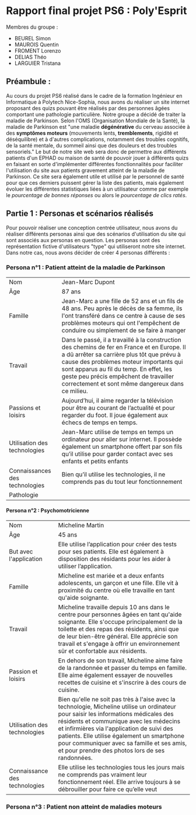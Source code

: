 # Rapport final projet PS6 : Poly'Esprit 
Membres du groupe : 
- BEUREL Simon 
- MAUROIS Quentin 
- FROMENT Lorenzo 
- DELIAS Théo 
- LARGUIER Tristana 

## Préambule : 
Au cours du projet PS6 réalisé dans le cadre de la formation Ingénieur en Informatique à Polytech Nice-Sophia, nous avons du réaliser un site internet proposant des quizs pouvant être réalisés par des personnes âgées comportant une pathologie particulière.
Notre groupe a décidé de traiter la maladie de Parkinson. Selon l'OMS (Organisation Mondiale de la Santé), la maladie de Parkinson est "une maladie **dégénérative** du cerveau associée à des **symptômes moteurs** (mouvements lents, **tremblements**, rigidité et déséquilibre) et à d'autres complications, notamment des troubles cognitifs, de la santé mentale, du sommeil ainsi que des douleurs et des troubles sensoriels."
Le but de notre site web sera donc de permettre aux différents patients d'un EPHAD ou maison de santé de pouvoir jouer à différents quizs en faisant en sorte d'implémenter différentes fonctionnalités pour faciliter l'utilisation du site aux patients gravement atteint de la maladie de Parkinson. Ce site sera également utile et utilisé par le personnel de santé pour que ces derniers puissent gérer la liste des patients, mais également évoluer les différentes statistiques liées à un utilisateur comme par exemple le *pourcentage de bonnes réponses* ou alors le *pourcentage de clics ratés*. 
## Partie 1 : Personas et scénarios réalisés
Pour pouvoir réaliser une conception centrée utilisateur, nous avons du réaliser différents personas ainsi que des scénarios d'utilisation du site qui sont associés aux personas en question. 
Les personas sont des représentation fictive d'utilisateurs "type" qui utiliseront notre site internet. Dans notre cas, nous avons décider de créer 4 personas différents : 
### Persona n°1 : Patient atteint de la maladie de Parkinson
||  |
|--|--|
|  Nom|Jean-Marc Dupont
Âge | 87 ans
Famille | Jean-Marc a une fille de 52 ans et un fils de 48 ans. Peu après le décès de sa femme, ils l'ont transféré dans ce centre à cause de ses problèmes moteurs qui ont l'empêchent de conduire ou simplement de se faire à manger 
Travail | Dans le passé, il a travaillé à la construction des chemins de fer en France et en Europe. Il a dû arrêter sa carrière plus tôt que prévu à cause des problèmes moteur importants qui sont apparus au fil du temp. En effet, les geste peu précis empêchent de travailler correctement et sont même dangereux dans ce milieu.
Passions et loisirs | Aujourd’hui, il aime regarder la télévision pour être au courant de l’actualité et pour regarder du foot. Il joue également aux échecs de temps en temps.
Utilisation des technologies | Jean-Marc utilise de temps en temps un ordinateur pour aller sur internet. Il possède également un smartphone offert par son fils qu’il utilise pour garder contact avec ses enfants et petits enfants
Connaissances des technologies | Bien qu’il utilise les technologies, il ne comprends pas du tout leur fonctionnement
Pathologie |  |Maladie de Parkinson, il ne contrôle pas forcément bien ses mains et possède beaucoup de tremblements. Il est très peu précis et ne peux pas notamment utiliser une souris d’ordinateur sur 95% des sites.

#### Persona n°2 : Psychomotricienne 
|  |  |
|--|--|
| Nom | Micheline Martin
Âge| 45 ans
But avec l'application | Elle utilise l’application pour créer des tests pour ses patients. Elle est également à disposition des résidants pour les aider à utiliser l’application.
Famille | Micheline est mariée et a deux enfants adolescents, un garçon et une fille. Elle vit à proximité du centre où elle travaille en tant qu'aide soignante.
Travail | Micheline travaille depuis 10 ans dans le centre pour personnes âgées en tant qu'aide soignante. Elle s'occupe principalement de la toilette et des repas des résidents, ainsi que de leur bien-être général. Elle apprécie son travail et s'engage à offrir un environnement sûr et confortable aux résidents.
Passion et loisirs | En dehors de son travail, Micheline aime faire de la randonnée et passer du temps en famille. Elle aime également essayer de nouvelles recettes de cuisine et s'inscrire à des cours de cuisine.
Utilisation des technologies | Bien qu'elle ne soit pas très à l'aise avec la technologie, Micheline utilise un ordinateur pour saisir les informations médicales des résidents et communique avec les médecins et infirmières via l'application de suivi des patients. Elle utilise également un smartphone pour communiquer avec sa famille et ses amis, et pour prendre des photos lors de ses randonnées.
Connaissance des technologies   | Elle utilise les technologies tous les jours mais ne comprends pas vraiment leur fonctionnement réel. Elle arrive toujours à se débrouiller pour faire ce qu’elle veut
### Persona n°3 : Patient non atteint de maladies moteurs 


